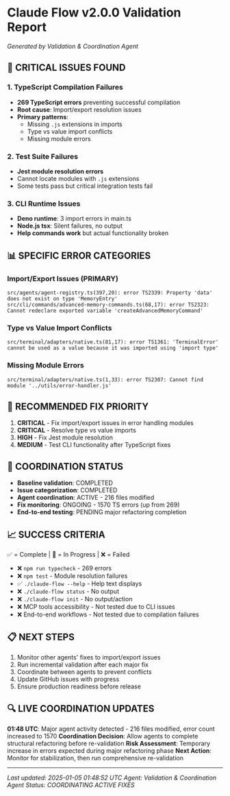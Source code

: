 # Claude Flow v2.0.0 Validation Report
*Generated by Validation & Coordination Agent*

## 🚨 CRITICAL ISSUES FOUND

### 1. TypeScript Compilation Failures
- **269 TypeScript errors** preventing successful compilation
- **Root cause**: Import/export resolution issues
- **Primary patterns**:
  - Missing `.js` extensions in imports
  - Type vs value import conflicts
  - Missing module errors

### 2. Test Suite Failures  
- **Jest module resolution errors**
- Cannot locate modules with `.js` extensions
- Some tests pass but critical integration tests fail

### 3. CLI Runtime Issues
- **Deno runtime**: 3 import errors in main.ts
- **Node.js tsx**: Silent failures, no output
- **Help commands work** but actual functionality broken

## 📊 SPECIFIC ERROR CATEGORIES

### Import/Export Issues (PRIMARY)
```
src/agents/agent-registry.ts(397,20): error TS2339: Property 'data' does not exist on type 'MemoryEntry'
src/cli/commands/advanced-memory-commands.ts(68,17): error TS2323: Cannot redeclare exported variable 'createAdvancedMemoryCommand'
```

### Type vs Value Import Conflicts
```
src/terminal/adapters/native.ts(81,17): error TS1361: 'TerminalError' cannot be used as a value because it was imported using 'import type'
```

### Missing Module Errors
```
src/terminal/adapters/native.ts(1,33): error TS2307: Cannot find module '../utils/error-handler.js'
```

## 🎯 RECOMMENDED FIX PRIORITY

1. **CRITICAL** - Fix import/export issues in error handling modules
2. **CRITICAL** - Resolve type vs value imports  
3. **HIGH** - Fix Jest module resolution
4. **MEDIUM** - Test CLI functionality after TypeScript fixes

## 🔄 COORDINATION STATUS

- **Baseline validation**: COMPLETED
- **Issue categorization**: COMPLETED  
- **Agent coordination**: ACTIVE - 216 files modified
- **Fix monitoring**: ONGOING - 1570 TS errors (up from 269)
- **End-to-end testing**: PENDING major refactoring completion

## 📈 SUCCESS CRITERIA

✅ = Complete | 🔄 = In Progress | ❌ = Failed

- ❌ `npm run typecheck` - 269 errors
- ❌ `npm test` - Module resolution failures
- ✅ `./claude-flow --help` - Help text displays
- ❌ `./claude-flow status` - No output
- ❌ `./claude-flow init` - No output/action
- ❌ MCP tools accessibility - Not tested due to CLI issues
- ❌ End-to-end workflows - Not tested due to compilation failures

## 📋 NEXT STEPS

1. Monitor other agents' fixes to import/export issues
2. Run incremental validation after each major fix
3. Coordinate between agents to prevent conflicts
4. Update GitHub issues with progress
5. Ensure production readiness before release

## 🔍 LIVE COORDINATION UPDATES

**01:48 UTC**: Major agent activity detected - 216 files modified, error count increased to 1570
**Coordination Decision**: Allow agents to complete structural refactoring before re-validation
**Risk Assessment**: Temporary increase in errors expected during major refactoring phase
**Next Action**: Monitor for stabilization, then run comprehensive re-validation

---
*Last updated: 2025-01-05 01:48:52 UTC*
*Agent: Validation & Coordination Agent*
*Status: COORDINATING ACTIVE FIXES*